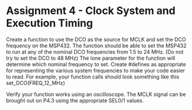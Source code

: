 # Assignment 4 - Clock System and Execution Timing
Create a function to use the DCO as the source for MCLK and set the DCO frequency on the MSP432. The function should be able to set the MSP432 to run at any of the nominal DCO frequencies from 1.5 to 24 MHz. (Do not try to set the DCO to 48 MHz) The lone parameter for the function will determine which nominal frequency to set. Create #defines as appropriate for representing the various system frequencies to make your code easier to read. For example, your function calls should look something like this set_DCO(FREQ_12_MHz)

Verify your function works using an oscilloscope. The MCLK signal can be brought out on P4.3 using the appropriate SEL0/1 values.
